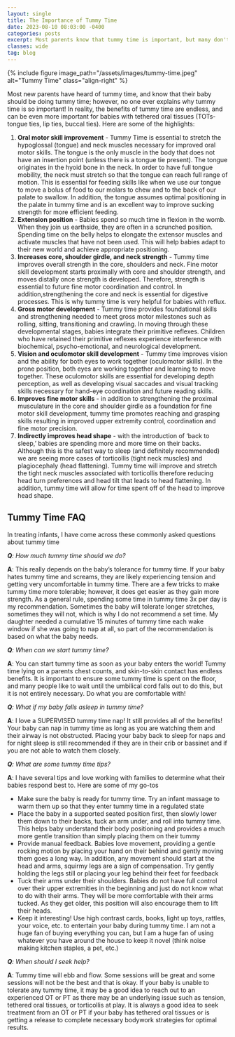 ```yaml
---
layout: single
title: The Importance of Tummy Time
date: 2023-08-10 08:03:00 -0400
categories: posts
excerpt: Most parents know that tummy time is important, but many don't know why! Understanding the why behind the action is so important, and will encourage more consistency.
classes: wide
tag: blog
---
```


{% include figure
    image_path="/assets/images/tummy-time.jpeg"
    alt="Tummy Time"
    class="align-right"
%}

Most new parents have heard of tummy time, and know that their baby should be doing tummy time; however, no one ever explains why tummy time is so important!   In reality, the benefits of tummy time are endless, and can be even more important for babies with tethered oral tissues (TOTs- tongue ties, lip ties, buccal ties).  Here are some of the highlights:

1. **Oral motor skill improvement** - Tummy Time is essential to stretch the hypoglossal (tongue) and neck muscles necessary for improved oral motor skills.  The tongue is the only muscle in the body that does not have an insertion point (unless there is a tongue tie present).  The tongue originates in the hyoid bone in the neck.  In order to have full tongue mobility, the neck must stretch so that the tongue can reach full range of motion.  This is essential for feeding skills like when we use our tongue to move a bolus of food to our molars to chew and to the back of our palate to swallow.  In addition, the tongue assumes optimal positioning in the palate in tummy time and is an excellent way to improve sucking strength for more efficient feeding.
2. **Extension position** -  Babies spend so much time in flexion in the womb.   When they join us earthside, they are often in a scrunched position.  Spending time on the belly helps to elongate the extensor muscles and activate muscles that have not been used.  This will help babies adapt to their new world and achieve appropriate positioning.
3. **Increases core, shoulder girdle, and neck strength** -  Tummy time improves overall strength in the core, shoulders and neck.  Fine motor skill development starts proximally with core and shoulder strength, and moves distally once strength is developed.  Therefore, strength is essential to future fine motor coordination and control.  In addition,strengthening the core and neck is essential for digestive processes.  This is why tummy time is very helpful for babies with reflux. 
4. **Gross motor development** -  Tummy time provides foundational skills and strengthening needed to meet gross motor milestones such as rolling, sitting, transitioning and crawling.  In moving through these developmental stages, babies integrate their primitive reflexes.  Children who have retained their primitive reflexes experience interference with biochemical, psycho-emotional, and neurological development.
5. **Vision and oculomotor skill development** - Tummy time improves vision and the ability for both eyes to work together (oculomotor skills).  In the prone position, both eyes are working together and learning to move together.  These oculomotor skills are essential for developing depth perception, as well as developing visual saccades and visual tracking skills necessary for hand-eye coordination and future reading skills.
6. **Improves fine motor skills** - in addition to strengthening the proximal musculature in the core and shoulder girdle as a foundation for fine motor skill development, tummy time promotes reaching and grasping skills resulting in improved upper extremity control, coordination and fine motor precision. 
7. **Indirectly improves head shape** - with the introduction of ‘back to sleep,’ babies are spending more and more time on their backs.  Although this is the safest way to sleep (and definitely recommended) we are seeing more cases of torticollis (tight neck muscles) and plagiocephaly (head flattening).  Tummy time will improve and stretch the tight neck muscles associated with torticollis therefore reducing head turn preferences and head tilt that leads to head flattening.  In addition, tummy time will allow for time spent off of the head to improve head shape.

## Tummy Time FAQ
In treating infants, I have come across these commonly asked questions about tummy time

***Q**: How much tummy time should we do?*

**A**: This really depends on the baby’s tolerance for tummy time.  If your baby hates tummy time and screams, they are likely experiencing tension and getting very uncomfortable in tummy time.  There are a few tricks to make tummy time more tolerable; however, it does get easier as they gain more strength.  As a general rule, spending some time in tummy time 3x per day is my recommendation.  Sometimes the baby will tolerate longer stretches, sometimes they will not, which is why I do not recommend a set time.  My daughter needed a cumulative 15 minutes of tummy time each wake window if she was going to nap at all, so part of the recommendation is based on what the baby needs.  

***Q**: When can we start tummy time?*

**A**: You can start tummy time as soon as your baby enters the world!  Tummy time lying on a parents chest counts, and skin-to-skin contact has endless benefits.  It is important to ensure some tummy time is spent on the floor, and many people like to wait until the umbilical cord falls out to do this, but it is not entirely necessary.  Do what you are comfortable with!

***Q**: What if my baby falls asleep in tummy time?*

**A**: I love a SUPERVISED tummy time nap!  It still provides all of the benefits!  Your baby can nap in tummy time as long as you are watching them and their airway is not obstructed.  Placing your baby back to sleep for naps and for night sleep is still recommended if they are in their crib or bassinet and if you are not able to watch them closely.

***Q**: What are some tummy time tips?*

**A**: I have several tips and love working with families to determine what their babies respond best to.  Here are some of my go-tos
- Make sure the baby is ready for tummy time.  Try an infant massage to warm them up so that they enter tummy time in a regulated state
- Place the baby in a supported seated position first, then slowly lower them down to their backs, tuck an arm under, and roll into tummy time.  This helps baby understand their body positioning and provides a much more gentle transition than simply placing them on their tummy
- Provide manual feedback.  Babies love movement, providing a gentle rocking motion by placing your hand on their behind and gently moving them goes a long way.  In addition, any movement should start at the head and arms, squirmy legs are a sign of compensation.  Try gently holding the legs still or placing your leg behind their feet for feedback
- Tuck their arms under their shoulders.  Babies do not have full control over their upper extremities in the beginning and just do not know what to do with their arms.  They will be more comfortable with their arms tucked.  As they get older, this position will also encourage them to lift their heads.
- Keep it interesting!  Use high contrast cards, books, light up toys, rattles, your voice, etc. to entertain your baby during tummy time.  I am not a huge fan of buying everything you can, but I am a huge fan of using whatever you have around the house to keep it novel (think noise making kitchen staples, a pet, etc.)

***Q**: When should I seek help?*

**A**: Tummy time will ebb and flow.  Some sessions will be great and some sessions will not be the best and that is okay.  If your baby is unable to tolerate any tummy time, it may be a good idea to reach out to an experienced OT or PT as there may be an underlying issue such as tension, tethered oral tissues, or torticollis at play.  It is always a good idea to seek treatment from an OT or PT if your baby has tethered oral tissues or is getting a release to complete necessary bodywork strategies for optimal results.